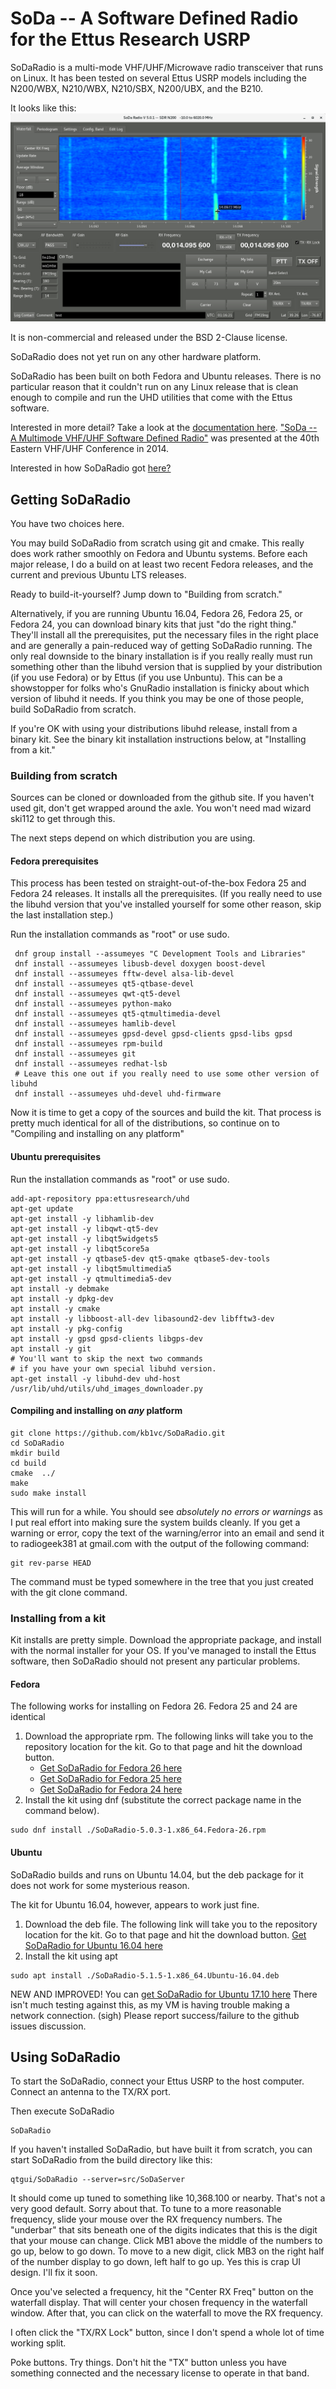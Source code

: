 # SoDa -- A Software Defined Radio for the Ettus Research USRP

SoDaRadio is a multi-mode VHF/UHF/Microwave radio transceiver
that runs on Linux.   It has been tested on several Ettus
USRP models including the N200/WBX, N210/WBX, N210/SBX, N200/UBX,
and the B210. 

It looks like this: 
![Image of SoDaRadio tuned to 20m band](/images/SoDaRadio_20m.png)

It is non-commercial and released under the BSD 2-Clause license. 

SoDaRadio does not yet run on any other hardware platform. 

SoDaRadio has been built on both Fedora and Ubuntu releases.  There is no
particular reason that it couldn't run on any Linux release that is clean 
enough to compile and run the UHD utilities that come with the Ettus software.

Interested in more detail?  Take a look at the [documentation here](docs/index.html).  ["SoDa -- A Multimode VHF/UHF Software Defined Radio"](papers/SoDa_EasternVHF_2014.pdf) was presented at the 40th Eastern VHF/UHF Conference in 2014.

Interested in how SoDaRadio got [here?](History.md) 

## Getting SoDaRadio

You have two choices here.  

You may build SoDaRadio from scratch using git
and cmake.  This really does work rather smoothly on Fedora and Ubuntu systems. 
Before each major release, I do a build on at least two recent Fedora releases, 
and the current and previous Ubuntu LTS releases. 

Ready to build-it-yourself?  Jump down to "Building from scratch."

Alternatively, if you are running Ubuntu 16.04, Fedora 26, Fedora 25, or Fedora 24, you can
download binary kits that just "do the right thing."  They'll install all the 
prerequisites, put the necessary files in the right place and are generally a 
pain-reduced way of getting SoDaRadio running.  The only real downside to the binary
installation is if you really really must run something other than the libuhd version
that is supplied by your distribution (if you use Fedora) or by Ettus (if you use
Unbuntu).  This can be a showstopper for folks who's GnuRadio installation is 
finicky about which version of libuhd it needs.  If you think you may be one of those
people, build SoDaRadio from scratch. 

If you're OK with using your distributions libuhd release, install from a 
binary kit. See the
binary kit installation instructions below, at "Installing from a kit."

### Building from scratch

Sources can be cloned or downloaded from the github site.  If you haven't used
git, don't get wrapped around the axle.  You won't need mad wizard ski112 to 
get through this. 

The next steps depend on which distribution you are using. 

#### Fedora prerequisites

This process has been tested on straight-out-of-the-box Fedora 25 and Fedora 24
releases.  It installs all the prerequisites.  (If you really need to use the 
libuhd version that you've installed yourself for some other reason, skip the
last installation step.)

Run the installation commands as "root" or use sudo.  
~~~~~
 dnf group install --assumeyes "C Development Tools and Libraries"
 dnf install --assumeyes libusb-devel doxygen boost-devel
 dnf install --assumeyes fftw-devel alsa-lib-devel
 dnf install --assumeyes qt5-qtbase-devel
 dnf install --assumeyes qwt-qt5-devel
 dnf install --assumeyes python-mako
 dnf install --assumeyes qt5-qtmultimedia-devel
 dnf install --assumeyes hamlib-devel
 dnf install --assumeyes gpsd-devel gpsd-clients gpsd-libs gpsd
 dnf install --assumeyes rpm-build
 dnf install --assumeyes git
 dnf install --assumeyes redhat-lsb
 # Leave this one out if you really need to use some other version of libuhd
 dnf install --assumeyes uhd-devel uhd-firmware
~~~~~

Now it is time to get a copy of the sources and build the kit.  That
process is pretty much identical for all of the distributions, so continue on to
"Compiling and installing on any platform"

#### Ubuntu prerequisites

Run the installation commands as "root" or use sudo.  
~~~~~
add-apt-repository ppa:ettusresearch/uhd
apt-get update
apt-get install -y libhamlib-dev
apt-get install -y libqwt-qt5-dev
apt-get install -y libqt5widgets5
apt-get install -y libqt5core5a
apt-get install -y qtbase5-dev qt5-qmake qtbase5-dev-tools
apt-get install -y libqt5multimedia5
apt-get install -y qtmultimedia5-dev
apt install -y debmake
apt install -y dpkg-dev
apt install -y cmake
apt install -y libboost-all-dev libasound2-dev libfftw3-dev
apt install -y pkg-config
apt install -y gpsd gpsd-clients libgps-dev
apt install -y git
# You'll want to skip the next two commands
# if you have your own special libuhd version.
apt-get install -y libuhd-dev uhd-host 
/usr/lib/uhd/utils/uhd_images_downloader.py
~~~~~


#### Compiling and installing on *any* platform

~~~~~
git clone https://github.com/kb1vc/SoDaRadio.git
cd SoDaRadio
mkdir build
cd build
cmake  ../
make 
sudo make install
~~~~~
This will run for a while.  You should see *absolutely no errors or warnings*
as I put real effort into making sure the system builds cleanly.  If you get a
warning or error, copy the text of the warning/error into an email and send 
it to radiogeek381 at gmail.com  with the output of the following command: 
~~~~
git rev-parse HEAD
~~~~
The command must be typed somewhere in the tree that you just created with
the git clone command. 


### Installing from a kit

Kit installs are pretty simple.  Download the appropriate package, and
install with the normal installer for your OS. If you've managed to install 
the Ettus software, then SoDaRadio should not present any particular problems.

#### Fedora

The following works for installing on Fedora 26.  Fedora 25 and 24 are identical 

1. Download the appropriate rpm. The following links will take you to the repository 
location for the kit. Go to that page and hit the download button.
   * [Get SoDaRadio for Fedora 26 here](/packages/rpm/SoDaRadio-5.0.3-1.x86_64.Fedora-26.rpm)
   * [Get SoDaRadio for Fedora 25 here](/packages/rpm/SoDaRadio-5.0.3-1.x86_64.Fedora-25.rpm)
   * [Get SoDaRadio for Fedora 24 here](/packages/rpm/SoDaRadio-5.0.3-1.x86_64.Fedora-24.rpm)
1. Install the kit using dnf (substitute the correct package name in the command below).
~~~~
sudo dnf install ./SoDaRadio-5.0.3-1.x86_64.Fedora-26.rpm
~~~~


#### Ubuntu

SoDaRadio builds and runs on Ubuntu 14.04, but the deb package for it does not work for some mysterious reason. 

The kit for Ubuntu 16.04, however, appears to work just fine.  

1. Download the deb file.  The following link will take you to the repository location
for the kit.  Go to that page and hit the download button.  [Get SoDaRadio for Ubuntu 16.04 here](/packages/deb/SoDaRadio-5.1.5-1.x86_64.Ubuntu-16.04.deb)
2. Install the kit using apt
~~~~
sudo apt install ./SoDaRadio-5.1.5-1.x86_64.Ubuntu-16.04.deb
~~~~

NEW AND IMPROVED!
You can [get SoDaRadio for Ubuntu 17.10 here](/packages/deb/SoDaRadio-5.1.5-1.x86_64.Ubuntu-17.10.deb)
There isn't much testing against this, as my VM is having trouble making a network connection. (sigh)
Please report success/failure to the github issues discussion.

## Using SoDaRadio

To start the SoDaRadio, connect your Ettus USRP to 
the host computer. Connect an antenna to the TX/RX port.

Then execute SoDaRadio

~~~~~
SoDaRadio
~~~~~

If you haven't installed SoDaRadio, but have built it from scratch,
you can start SoDaRadio from the build directory like this: 
~~~~~
qtgui/SoDaRadio --server=src/SoDaServer
~~~~~

It should come up tuned to something like 10,368.100 or nearby.
That's not a very good default.  Sorry about that. To tune to a
more reasonable frequency, slide your mouse over the RX frequency
numbers.  The "underbar" that sits beneath one of the digits indicates
that this is the digit that your mouse can change.  Click MB1 above the
middle of the numbers to go up, below to go down.  To move to a new
digit, click MB3 on the right half of the number display to go down, 
left half to go up.  Yes this is crap UI design.  I'll fix it soon.

Once you've selected a frequency, hit the "Center RX Freq" button 
on the waterfall display.  That will center your chosen frequency in 
the waterfall window.  After that, you can click on the waterfall to 
move the RX frequency.  

I often click the "TX/RX Lock" button, since I don't spend a whole lot
of time working split.  

Poke buttons.  Try things.  Don't hit the "TX" button unless
you have something connected and the necessary license to operate
in that band. 


